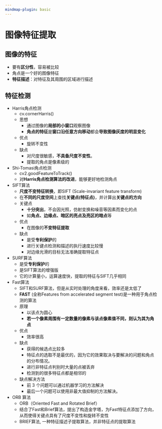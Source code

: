```yaml
---
mindmap-plugin: basic
---
```

# 图像特征提取
## 图像的特征
- 要有**区分性**，容易被比较
- 角点是一个好的图像特征
- **特征描述**：对特征及其周围的区域进行描述

## 特征检测
- Harris角点检测
	- cv.cornerHarris()
	- 思想
		- 通过图像的**局部的小窗口**观察图像
		- **角点的特征**是**窗口沿任意方向移动**都会**导致图像灰度的明显变化**
	- 优点
		- 旋转不变性
	- 缺点
		- 对尺度很敏感，**不具备尺度不变性**。
		- 提取的角点是像素级的
- Shi-Tomasi角点检测
	- cv2.goodFeatureToTrack()
	- 对**Harris角点检测算法的改进**，能够更好地检测角点
- SIFT算法
	- **尺度不变特征转换**，即SIFT (Scale-invariant feature transform)
	- 在**不同的尺度空间**上查找**关键点(特征点)**，并计算出**关键点的方向**
	- 关键点
		- **十分突出**，不会因光照，仿射变换和噪音等因素而变化的点
		- 如**角点、边缘点、暗区的亮点及亮区的暗点**等
	- 优点
		- 在图像的**不变特征提取**
	- 缺点
		- 是受**专利保护**的
		- 进行关键点检测和描述的执行速度比较慢
		- 对边缘光滑的目标无法准确提取特征点
- SURF算法
	- 是受**专利保护**的
	- 是SIFT算法的增强版
	- 它的计算量小，运算速度快，提取的特征与SIFT几乎相同
- Fast算法
	- SIFT和SURF算法，但是从实时处理的角度来看，效率还是太低了
	- **FAST** (全称Features from accelerated segment test)是一种用于角点检测的算法
	- 原理
		- 以该点为圆心
		- **若一个像素周围有一定数量的像素与该点像素值不同，则认为其为角点**
	- 优点
		- 效率很高
	- 缺点
		- 获得的候选点比较多
		- 特征点的选取不是最优的，因为它的效果取决与要解决的问题和角点的分布情况。
		- 进行非特征点判别时大量的点被丢弃
		- 检测到的很多特征点都是相邻的
	- 缺点解决方法
		- 前 3 个问题可以通过机器学习的方法解决
		- 最后一个问题可以使用非最大值抑制的方法解决。
- ORB 算法
	- ORB（Oriented Fast and Rotated Brief）
	- 结合了Fast和Brief算法，提出了构造金字塔，为Fast特征点添加了方向，从而使得关键点具有了尺度不变性和旋转不变性
	- BRIEF算法, 一种特征描述子提取算法，并非特征点的提取算法